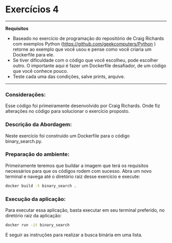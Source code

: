 # Exercícios 4

---
**Requisitos**

- Baseado no exercício de programação do repositório de Craig Richards com exemplos Python (https://github.com/geekcomputers/Python ) retorne ao exemplo que você usou e pense como você criaria um Dockerfile para ele.
- Se tiver dificuldade com o código que você escolheu, pode escolher outro. O importante aqui é fazer um Dockerfile desafiador, de um código que você conhece pouco.
- Teste cada uma das condições, salve prints, arquive.
---

### Considerações:

Esse código foi primeiramente desenvolvido por Craig Richards. Onde fiz alterações no código para solucionar o exercício proposto.

### Descrição da Abordagem:

Neste exercício foi construído um Dockerfile para o código binary_search.py.

### Preparação do ambiente:

Primeiramente teremos que buildar a imagem que terá os requisitos necessários para que os códigos rodem com sucesso. Abra um novo terminal e navega até o diretório raiz desse exercício e execute:

```bash
docker build -t binary_search .
```

### Execução da aplicação:

Para executar essa aplicação, basta executar em seu terminal preferido, no diretório raiz da aplicação:

```bash
docker run -it binary_search
```
E seguir as instruções para realizar a busca binária em uma lista.

